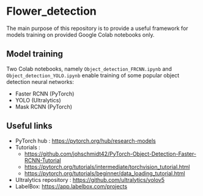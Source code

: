 # Flower_detection

The main purpose of this repository is to provide a useful framework for models training on provided Google Colab notebooks only. 

## Model training
Two Colab notebooks, namely ```Object_detection_FRCNN.ipynb``` and ```Object_detection_YOLO.ipynb``` enable training of some popular object detection neural networks:
- Faster RCNN (PyTorch)
- YOLO (Ultralytics)
- Mask RCNN (PyTorch)

## Useful links
- PyTorch hub : https://pytorch.org/hub/research-models
- Tutorials : 
  - https://github.com/johschmidt42/PyTorch-Object-Detection-Faster-RCNN-Tutorial
  - https://pytorch.org/tutorials/intermediate/torchvision_tutorial.html
  - https://pytorch.org/tutorials/beginner/data_loading_tutorial.html
- Ultralytics repository : https://github.com/ultralytics/yolov5
- LabelBox: https://app.labelbox.com/projects
